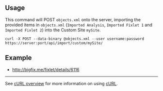 Usage
---

This command will POST `objects.xml` onto the server, importing the provided items in `objects.xml` (`Imported Analysis`, `Imported Fixlet 1` and `Imported Fixlet 2`) into the Custom Site `mySite`.

    curl -X POST --data-binary @objects.xml --user username:password https://server:port/api/import/custom/mySite/

Example
---

 - http://bigfix.me/fixlet/details/6116

---
See [cURL overview](../../README.md#cURL) for more information on using [cURL](http://curl.haxx.se/).
